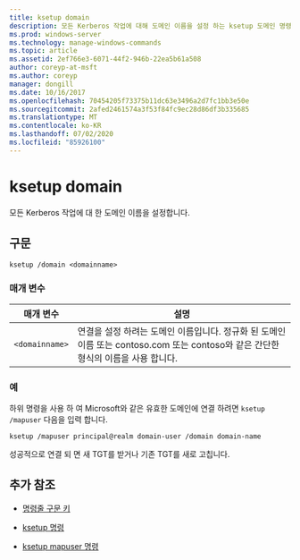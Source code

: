 ```yaml
---
title: ksetup domain
description: 모든 Kerberos 작업에 대해 도메인 이름을 설정 하는 ksetup 도메인 명령에 대 한 참조 문서입니다.
ms.prod: windows-server
ms.technology: manage-windows-commands
ms.topic: article
ms.assetid: 2ef766e3-6071-44f2-946b-22ea5b61a508
author: coreyp-at-msft
ms.author: coreyp
manager: dongill
ms.date: 10/16/2017
ms.openlocfilehash: 70454205f73375b11dc63e3496a2d7fc1bb3e50e
ms.sourcegitcommit: 2afed2461574a3f53f84fc9ec28d86df3b335685
ms.translationtype: MT
ms.contentlocale: ko-KR
ms.lasthandoff: 07/02/2020
ms.locfileid: "85926100"
---
```

# <a name="ksetup-domain"></a>ksetup domain

모든 Kerberos 작업에 대 한 도메인 이름을 설정합니다.

## <a name="syntax"></a>구문

```
ksetup /domain <domainname>
```

### <a name="parameters"></a>매개 변수

| 매개 변수 | 설명 |
| --------- | ----------- |
| `<domainname>` | 연결을 설정 하려는 도메인 이름입니다. 정규화 된 도메인 이름 또는 contoso.com 또는 contoso와 같은 간단한 형식의 이름을 사용 합니다.|

### <a name="examples"></a>예

하위 명령을 사용 하 여 Microsoft와 같은 유효한 도메인에 연결 하려면 `ksetup /mapuser` 다음을 입력 합니다.

```
ksetup /mapuser principal@realm domain-user /domain domain-name
```

성공적으로 연결 되 면 새 TGT를 받거나 기존 TGT를 새로 고칩니다.

## <a name="additional-references"></a>추가 참조

- [명령줄 구문 키](command-line-syntax-key.md)

- [ksetup 명령](ksetup.md)

- [ksetup mapuser 명령](ksetup-mapuser.md)